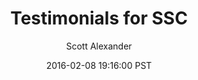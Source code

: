 ---
layout: podcast
title: "Testimonials for SSC"
author: Scott Alexander
description: https://slatestarcodex.com/2016/02/08/testimonials-for-ssc/
date: 2016-02-08 19:16:00 PST
length: 2529320
duration: 632
guid: testimonials-for-ssc
---